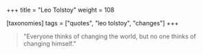 +++
title = "Leo Tolstoy"
weight = 108

[taxonomies]
tags = ["quotes", "leo tolstoy", "changes"]
+++

> "Everyone thinks of changing the world, but no one thinks of changing
> himself."
